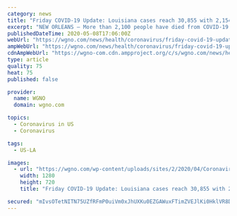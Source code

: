```yaml
---
category: news
title: "Friday COVID-19 Update: Louisiana cases reach 30,855 with 2,154 deaths"
excerpt: "NEW ORLEANS – More than 2,100 people have died from COVID-19 in the state of Louisiana. The Louisiana Department of Health released the latest numbers at noon today. The total number of cases statewide reached 30,855. The latest tally sets the death total at 2,154. The pair of metro parishes have led the state with the highest numbers of ..."
publishedDateTime: 2020-05-08T17:06:00Z
webUrl: "https://wgno.com/news/health/coronavirus/friday-covid-19-update-louisiana-cases-reach-30855-with-2154-deaths/"
ampWebUrl: "https://wgno.com/news/health/coronavirus/friday-covid-19-update-louisiana-cases-reach-30855-with-2154-deaths/amp/"
cdnAmpWebUrl: "https://wgno-com.cdn.ampproject.org/c/s/wgno.com/news/health/coronavirus/friday-covid-19-update-louisiana-cases-reach-30855-with-2154-deaths/amp/"
type: article
quality: 75
heat: 75
published: false

provider:
  name: WGNO
  domain: wgno.com

topics:
  - Coronavirus in US
  - Coronavirus

tags:
  - US-LA

images:
  - url: "https://wgno.com/wp-content/uploads/sites/2/2020/04/CoronavirusinLA-Gen-April-13.jpg?w=1280&h=720&crop=1"
    width: 1280
    height: 720
    title: "Friday COVID-19 Update: Louisiana cases reach 30,855 with 2,154 deaths"

secured: "mIvsOTetNITN75UZfRFmP0uiVm0xJhUXKu0EZGAWuxFTimZVEJlKi0HklVR8D2QyT4wOrvw4mYDeQadE2hkJO8ROwIEMYYoTs31UI5kFi5k2FVufW1fF1iuB6n6p/J4iKvSrHNCFPFbWLLkFXPQP6OIeOA3ViPf+85rgLMKk1kiT46HjYSEOJ3HpK0t/eqr95lVL700DGp9SS3Ia0xEw/ALL6782ROHT2nLyWkEgBNwfXIOyeqmbALFnOhYFvhhFPdtuRrzuDT6in52joQEIdywpIdsS7dFKyr5TAt362d6rmuos78DsbywVjv6kKUSXOd2h/LYhvRAnigbWNXsxEk/x5RE4GzvWxDQrYIra6cYdtG8pDoSCKOSapCc1BQZiM5gaDXvpcZowomtQXPgeNIJuP+g2K6A1vyt5O8G1in9BsucvW9A18NNcWj2MTxFdLca3Nwy4ANNs13qaZHQY+n9GThJYMxJlJ54Ajz9qyKI=;GmnavvWMpNuFVJRTSZfX6g=="
---
```


